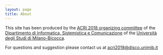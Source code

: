 ```yaml
---
layout: page
title: About
---
```


This site has been produced by the [ACRI 2018 organizing committee](/committees#organizing) of the [Dipartimento di Informatica, Sistemistica e Comunicazione](http://www.disco.unimib.it) of the [Università degli Studi di Milano-Bicocca](http://www.unimib.it).

For questions and suggestion please contact us at [acri2018@disco.unimib.it](mailto:acri2018@disco.unimib.it)
